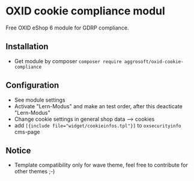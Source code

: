 # OXID cookie compliance modul

Free OXID eShop 6 module for GDRP compliance.

## Installation
- Get module by composer `composer require aggrosoft/oxid-cookie-compliance`

## Configuration
- See module settings
- Activate "Lern-Modus" and make an test order, after this deacticate "Lern-Modus"
- Change cookie settings in general shop data --> cookies
- add `[{include file="widget/cookieinfos.tpl"}]` to `oxsecurityinfo` cms-page

## Notice
- Template compatibility only for wave theme, feel free to contribute for other themes ;-)
